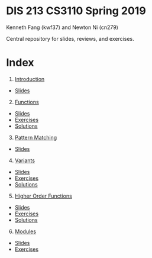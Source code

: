 # DIS 213 CS3110 Spring 2019

Kenneth Fang (kwf37) and Newton Ni (cn279)

Central repository for slides, reviews, and exercises.

# Index

1. [Introduction](./dis-01)
  - [Slides](./dis-01/slides.pdf)

2. [Functions](./dis-02)
  - [Slides](./dis-02/slides/slides.pdf)
  - [Exercises](./dis-02/exercises)
  - [Solutions](./dis-02/solutions)

3. [Pattern Matching](./dis-03)
  - [Slides](./dis-03/slides.pdf)

4. [Variants](./dis-04)
  - [Slides](./dis-04/slides/slides.pdf)
  - [Exercises](./dis-04/exercises)
  - [Solutions](./dis-04/solutions)

5. [Higher Order Functions](./dis-05)
  - [Slides](./dis-05/slides/slides.pdf)
  - [Exercises](./dis-05/exercises)
  - [Solutions](./dis-05/solutions)

6. [Modules](./dis-06)
  - [Slides](./dis-06/slides/slides.pdf)
  - [Exercises](./dis-06/exercises)
